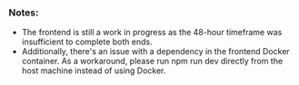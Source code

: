 ### Notes: 
- The frontend is still a work in progress as the 48-hour timeframe was insufficient to complete both ends.
- Additionally, there's an issue with a dependency in the frontend Docker container. As a workaround, please run npm run dev directly from the host machine instead of using Docker.

